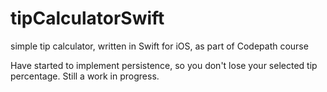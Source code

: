 tipCalculatorSwift
==================

simple tip calculator, written in Swift for iOS, as part of Codepath course



Have started to implement persistence, so you don't lose your selected tip percentage.  Still a work in progress.
